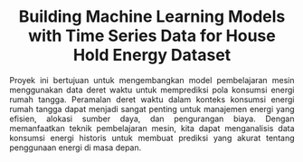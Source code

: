 <h1 align="center">Building Machine Learning Models with Time Series Data for House Hold Energy Dataset</h1>

<p align="justify">Proyek ini bertujuan untuk mengembangkan model pembelajaran mesin menggunakan data deret waktu untuk memprediksi pola konsumsi energi rumah tangga. Peramalan deret waktu dalam konteks konsumsi energi rumah tangga dapat menjadi sangat penting untuk manajemen energi yang efisien, alokasi sumber daya, dan pengurangan biaya. Dengan memanfaatkan teknik pembelajaran mesin, kita dapat menganalisis data konsumsi energi historis untuk membuat prediksi yang akurat tentang penggunaan energi di masa depan.</p>